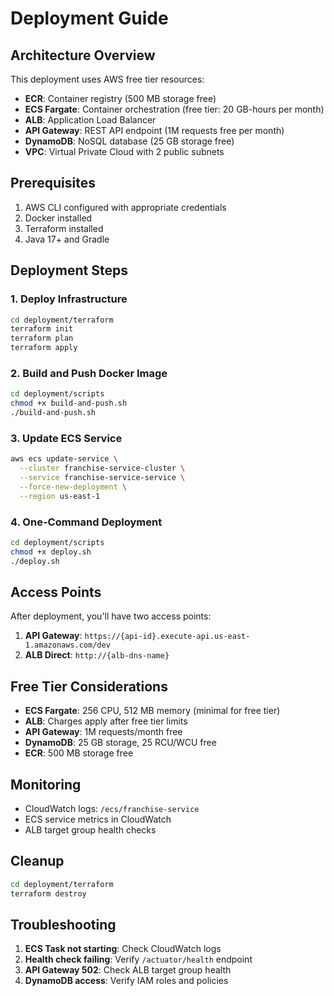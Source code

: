 # Deployment Guide

## Architecture Overview

This deployment uses AWS free tier resources:

- **ECR**: Container registry (500 MB storage free)
- **ECS Fargate**: Container orchestration (free tier: 20 GB-hours per month)
- **ALB**: Application Load Balancer
- **API Gateway**: REST API endpoint (1M requests free per month)
- **DynamoDB**: NoSQL database (25 GB storage free)
- **VPC**: Virtual Private Cloud with 2 public subnets

## Prerequisites

1. AWS CLI configured with appropriate credentials
2. Docker installed
3. Terraform installed
4. Java 17+ and Gradle

## Deployment Steps

### 1. Deploy Infrastructure

```bash
cd deployment/terraform
terraform init
terraform plan
terraform apply
```

### 2. Build and Push Docker Image

```bash
cd deployment/scripts
chmod +x build-and-push.sh
./build-and-push.sh
```

### 3. Update ECS Service

```bash
aws ecs update-service \
  --cluster franchise-service-cluster \
  --service franchise-service-service \
  --force-new-deployment \
  --region us-east-1
```

### 4. One-Command Deployment

```bash
cd deployment/scripts
chmod +x deploy.sh
./deploy.sh
```

## Access Points

After deployment, you'll have two access points:

1. **API Gateway**: `https://{api-id}.execute-api.us-east-1.amazonaws.com/dev`
2. **ALB Direct**: `http://{alb-dns-name}`

## Free Tier Considerations

- **ECS Fargate**: 256 CPU, 512 MB memory (minimal for free tier)
- **ALB**: Charges apply after free tier limits
- **API Gateway**: 1M requests/month free
- **DynamoDB**: 25 GB storage, 25 RCU/WCU free
- **ECR**: 500 MB storage free

## Monitoring

- CloudWatch logs: `/ecs/franchise-service`
- ECS service metrics in CloudWatch
- ALB target group health checks

## Cleanup

```bash
cd deployment/terraform
terraform destroy
```

## Troubleshooting

1. **ECS Task not starting**: Check CloudWatch logs
2. **Health check failing**: Verify `/actuator/health` endpoint
3. **API Gateway 502**: Check ALB target group health
4. **DynamoDB access**: Verify IAM roles and policies